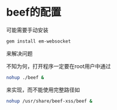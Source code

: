 beef的配置
=======

可能需要手动安装
```bash
gem install em-websocket
```
来解决问题

不知为何，打开程序一定要在root用户中通过
```bash
nohup ./beef &
```
来实现，而不能使用完整路径如
```bash
nohup /usr/share/beef-xss/beef &
```
